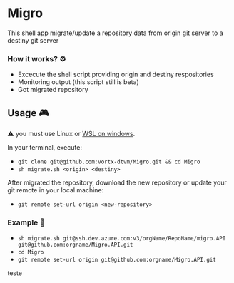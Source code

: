 # Migro

This shell app migrate/update a repository data from origin git server to a destiny git server

### How it works? :gear:
- Excecute the shell script providing origin and destiny respositories
- Monitoring output (this script still is beta)
- Got migrated repository

## Usage :video_game:

:warning: you must use Linux or [WSL on windows](https://docs.microsoft.com/pt-br/windows/wsl/install-win10).

In your terminal, execute:

- `git clone git@github.com:vortx-dtvm/Migro.git && cd Migro`
- `sh migrate.sh <origin> <destiny>`

After migrated the repository, download the new repository or update your git remote in your local machine:

- `git remote set-url origin <new-repository>`

### Example :eyes:

- `sh migrate.sh git@ssh.dev.azure.com:v3/orgName/RepoName/migro.API git@github.com:orgname/Migro.API.git`
- `cd Migro`
- `git remote set-url origin git@github.com:orgname/Migro.API.git`

teste

